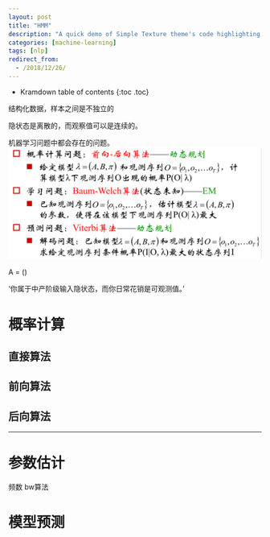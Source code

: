 ```yaml
---
layout: post
title: "HMM"
description: "A quick demo of Simple Texture theme's code highlighting features"
categories: [machine-learning]
tags: [nlp]
redirect_from:
  - /2018/12/26/
---
```


* Kramdown table of contents
{:toc .toc}

结构化数据，样本之间是不独立的

隐状态是离散的，而观察值可以是连续的。

机器学习问题中都会存在的问题。
![alt text](/assets/attached/pic10.PNG "hmm")

A = ()

‘你属于中产阶级输入隐状态，而你日常花销是可观测值。’

# 概率计算

## 直接算法

## 前向算法

## 后向算法
***
# 参数估计

频数
bw算法

# 模型预测
